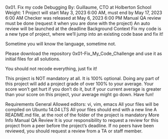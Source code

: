 
0x01. Fix my code
Debugging
 By: Guillaume, CTO at Holberton School
 Weight: 1
 Project will start May 3, 2023 6:00 AM, must end by May 17, 2023 6:00 AM
 Checker was released at May 6, 2023 6:00 PM
 Manual QA review must be done (request it when you are done with the project)
 An auto review will be launched at the deadline
Background Context
Fix my code is a new type of project, where we’ll jump into an existing code base and fix it!

Sometime you will know the language, sometime not.

Please download the repository 0x01-Fix_My_Code_Challenge and use it as initial files for all solutions.

You should not recode everything, just fix it!

This project is NOT mandatory at all. It is 100% optional. Doing any part of this project will add a project grade of over 100% to your average. Your score won’t get hurt if you don’t do it, but if your current average is greater than your score on this project, your average might go down. Have fun!

Requirements
General
Allowed editors: vi, vim, emacs
All your files will be compiled on Ubuntu 14.04 LTS
All your files should end with a new line
A README.md file, at the root of the folder of the project is mandatory
More Info
Manual QA Review
It is your responsibility to request a review for this project from a peer before the project’s deadline. If no peers have been reviewed, you should request a review from a TA or staff member.
